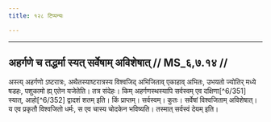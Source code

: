```yaml
---
title: १२८ टिप्पन्यः

---
```


[^6/348]: E2 (v.l.): idaṃ me kratvartham

[^6/349]: E2 (v.l.): sarvatā

[^6/350]: E1,6; E2: bhakṣārthaṃ; E2 (v.l.): muktyarthaṃ

____________________________________________


## अहर्गणे च तद्धर्मा स्यत् सर्वेषाम् अविशेषात् // MS_६,७.१४ //

अस्त्य् अहर्गणो ऽष्टरात्रः, अथैतस्याष्टरात्रस्य विश्वजिद् अभिजिताव् एकाहाव् अभितः, उभयतो ज्योतिर् मध्ये षडहः, पशुकामो ह्य् एतेन यजेतेति। तत्र संदेहः। किम् अहर्गणस्थस्यापि सर्वस्वम् एव दक्षिणा[^6/351] स्यात्, आहो[^6/352] द्वादशं शतम् इति। किं प्राप्तम्। सर्वस्वम्। कुतः। सर्वेषां विश्वजिताम् अविशेषात्। य एव प्रकृतौ विश्वजितो धर्मः, स एव चास्य चोदकेन भविष्यति। तस्मात् सर्वस्वं देयम् इति।
